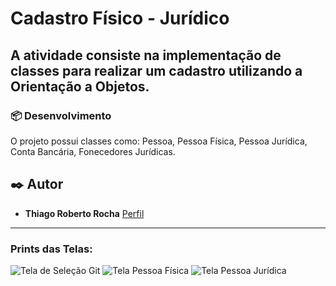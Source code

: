 # Cadastro Físico - Jurídico

A atividade consiste na implementação de classes para realizar um cadastro utilizando a Orientação a Objetos.
---

### 📦 Desenvolvimento

O projeto possui classes como: Pessoa, Pessoa Física, Pessoa Jurídica, Conta Bancária, Fonecedores Jurídicas.

## ✒️ Autor

* **Thiago Roberto Rocha**  [Perfil](https://github.com/Thirbt)
---

### Prints das Telas:


![Tela de Seleção Git](https://user-images.githubusercontent.com/99846479/166175305-5a04089a-3ec9-416e-bc47-1b2f38bc2930.png)
![Tela Pessoa Física](https://user-images.githubusercontent.com/99846479/166175313-d57d11c0-8c36-43de-9320-7cfa5798caec.png)
![Tela Pessoa Jurídica](https://user-images.githubusercontent.com/99846479/166175325-2c1f5c28-f568-41a8-bc99-fa9b779bdb02.png)
